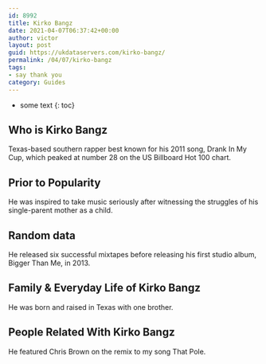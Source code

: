 ```yaml
---
id: 8992
title: Kirko Bangz
date: 2021-04-07T06:37:42+00:00
author: victor
layout: post
guid: https://ukdataservers.com/kirko-bangz/
permalink: /04/07/kirko-bangz
tags:
- say thank you
category: Guides
---
```


* some text
{: toc}


## Who is Kirko Bangz



Texas-based southern rapper best known for his 2011 song, Drank In My Cup, which peaked at number 28 on the US Billboard Hot 100 chart.

                
                
                
## Prior to Popularity



He was inspired to take music seriously after witnessing the struggles of his single-parent mother as a child.

                
                
                
## Random data



He released six successful mixtapes before releasing his first studio album, Bigger Than Me, in 2013.

                
                
                
## Family & Everyday Life of Kirko Bangz



He was born and raised in Texas with one brother.

                
                
                
## People Related With Kirko Bangz



He featured Chris Brown on the remix to my song That Pole.

                
              
            
          
          
          